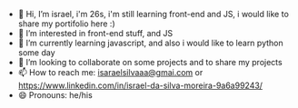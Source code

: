 - 👋 Hi, I’m israel, i'm 26s, i'm still learning front-end and JS, i would like to share my portifolio here :)
- 👀 I’m interested in front-end stuff, and JS
- 🌱 I’m currently learning javascript, and also i would like to learn python some day
- 💞️ I’m looking to collaborate on some projects and to share my projects
- 📫 How to reach me: isaraelsilvaaa@gmai.com or https://www.linkedin.com/in/israel-da-silva-moreira-9a6a99243/
- 😄 Pronouns: he/his


<!---
Kburial/Kburial is a ✨ special ✨ repository because its `README.md` (this file) appears on your GitHub profile.
You can click the Preview link to take a look at your changes.
--->
